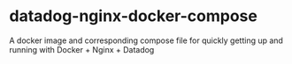 # datadog-nginx-docker-compose
A docker image and corresponding compose file for quickly getting up and running with Docker + Nginx + Datadog
